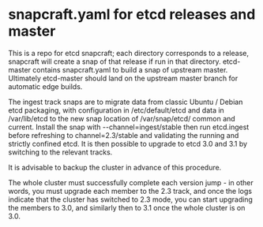 # snapcraft.yaml for etcd releases and master

This is a repo for etcd snapcraft; each directory corresponds to a release,
snapcraft will create a snap of that release if run in that directory.
etcd-master contains snapcraft.yaml to build a snap of upstream master.
Ultimately etcd-master should land on the upstream master branch for
automatic edge builds.

The ingest track snaps are to migrate data from classic Ubuntu / Debian etcd
packaging, with configuration in /etc/default/etcd and data in
/var/lib/etcd to the new snap location of /var/snap/etcd/ common and
current. Install the snap with --channel=ingest/stable then run etcd.ingest
before refreshing to channel=2.3/stable and validating the running and
strictly confined etcd. It is then possible to upgrade to etcd 3.0 and 3.1
by switching to the relevant tracks.

It is advisable to backup the cluster in advance of this procedure.

The whole cluster must successfully complete each version jump - in other
words, you must upgrade each member to the 2.3 track, and once the logs
indicate that the cluster has switched to 2.3 mode, you can start upgrading
the members to 3.0, and similarly then to 3.1 once the whole cluster is on
3.0.
